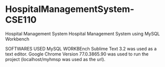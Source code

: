 # HospitalManagementSystem-CSE110
 Hospital Management System
Hospital Management System using MySQL Workbench



SOFTWARES USED
MySQL WORKBEnch
Sublime Text 3.2 was used as a text editor.
Google Chrome Version 77.0.3865.90 was used to run the project (localhost/myhmsp was used as the url).

